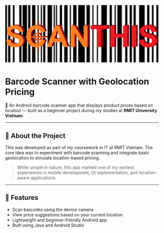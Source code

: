 ![App Thumbnail](thumbnail.png)

# Barcode Scanner with Geolocation Pricing

📱 An Android barcode scanner app that displays product prices based on location — built as a beginner project during my studies at **RMIT University Vietnam**.

---

## 📝 About the Project

This was developed as part of my coursework in IT at RMIT Vietnam. The core idea was to experiment with barcode scanning and integrate basic geolocation to simulate location-based pricing.

> While simple in nature, this app marked one of my earliest experiences in mobile development, UI implementation, and location-aware applications.

---

## 🚀 Features

- Scan barcodes using the device camera
- View price suggestions based on your current location
- Lightweight and beginner-friendly Android app
- Built using Java and Android Studio
